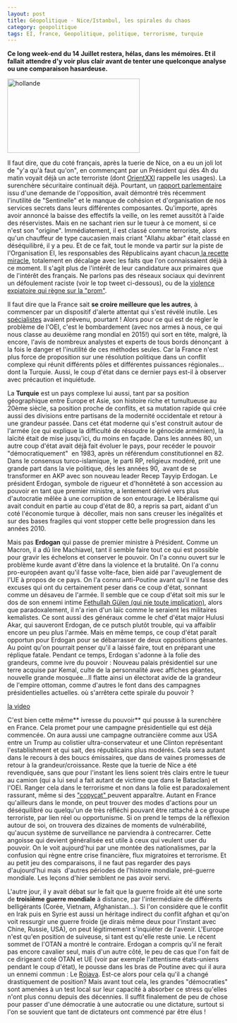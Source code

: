 ```yaml
---
layout: post
title: Géopolitique - Nice/Istanbul, les spirales du chaos
category: geopolitique
tags: EI, france, Geopolitique, politique, terrorisme, turquie
---
```

**Ce long week-end du 14 Juillet restera, hélas, dans les mémoires. Et il fallait attendre d'y voir plus clair avant de tenter une quelconque analyse ou une comparaison hasardeuse.**

<img class="wp-image-18647 size-medium" src="http://cheziceman.files.wordpress.com/2016/07/hollande.jpg?w=300" alt="hollande" width="300" height="168" />

Il faut dire, que du coté français, après la tuerie de Nice, on a eu un joli lot de "y'a qu'à faut qu'on", en commençant par un Président qui dès 4h du matin voyait déjà un acte terroriste (dont <a href="http://orientxxi.info/magazine/du-bon-usage-du-mot-terrorisme-et-de-quelques-autres-termes,0704">OrientXXI</a> rappelle les usages). La surenchère sécuritaire continuait déjà. Pourtant, un <a href="http://www.lepoint.fr/justice/attentats-renseignement-terrorisme-ce-qu-il-faut-retenir-du-rapport-de-la-commission-fenech-05-07-2016-2052013_2386.php">rapport parlementaire</a> issu d'une demande de l'opposition, avait démontré très récemment l'inutilité de "Sentinelle" et le manque de cohésion et d'organisation de nos services secrets dans leurs différentes composantes. Qu'importe, après avoir annoncé la baisse des effectifs la veille, on les remet aussitôt à l'aide des réservistes. Mais en ne sachant rien sur le tueur à ce moment, si ce n'est son "origine". Immédiatement, il est classé comme terroriste, alors qu'un chauffeur de type caucasien mais criant "Allahu akbar" était classé en déséquilibré, il y a peu. Et de ce fait, tout le monde va partir sur la piste de l'Organisation EI, les responsables des Républicains ayant chacun<a href="http://www.lemonde.fr/election-presidentielle-2017/article/2016/07/17/apres-l-attentat-de-nice-et-a-l-approche-de-la-primaire-sarkozy-et-juppe-jouent-la-surenchere_4970917_4854003.html"> la recette miracle</a>, totalement en décalage avec les faits que l'on connaissaient déjà à ce moment. Il s'agit plus de l'intérêt de leur candidature aux primaires que de l'intérêt des français. Ne parlons pas des réseaux sociaux qui devinrent un défoulement raciste (voir le top tweet ci-dessous), ou de la <a href="http://www.lemonde.fr/societe/article/2016/07/17/crachats-insultes-et-defouloir-sur-la-promenade-des-anglais-ou-le-tueur-a-ete-abattu_4970920_3224.html">violence expiatoire qui règne sur la "prom"</a>.

Il faut dire que la France sait **se croire meilleure que les autres**, à commencer par un dispositif d'alerte attentat qui s'est révélé inutile. Les <a href="http://www.liberation.fr/futurs/2016/06/09/appli-alerte-attentats-il-faut-que-la-france-respecte-les-standards-internationaux_1458385">spécialistes</a> avaient prévenu, pourtant ! Alors pour ce qui est de régler le problème de l'OEI, c'est le bombardement (avec nos armes à nous, ce qui nous classe au deuxième rang mondial en 2015!) qui sort en tête, malgré, là encore, l'avis de nombreux analystes et experts de tous bords dénonçant  à la fois le danger et l'inutilité de ces méthodes seules. Car la France n'est plus force de proposition sur une résolution politique dans un conflit complexe qui réunit différents pôles et différentes puissances régionales... dont la Turquie. Aussi, le coup d'état dans ce dernier pays est-il à observer avec précaution et inquiétude.

La **Turquie** est un pays complexe lui aussi, tant par sa position géographique entre Europe et Asie, son histoire riche et tumultueuse au 20ème siècle, sa position proche de conflits, et sa mutation rapide qui crée aussi des divisions entre partisans de la modernité occidentale et retour à une grandeur passée. Dans cet état moderne qui s'est construit autour de l'armée (ce qui explique la difficulté de résoudre le génocide arménien), la laïcité était de mise jusqu'ici, du moins en façade. Dans les années 80, un autre coup d'état avait déjà fait évoluer le pays, pour recéder le pouvoir "démocratiquement"  en 1983, après un référendum constitutionnel en 82. Dans le consensus turco-islamique, le parti RP, religieux modéré, prit une grande part dans la vie politique, dès les années 90,  avant de se transformer en AKP avec son nouveau leader Recep Tayyip Erdogan. Le président Erdogan, symbole de rigueur et d'honnêteté à son accession au pouvoir en tant que premier ministre, a lentement dérivé vers plus d'autocratie mêlée à une corruption de son entourage. Le libéralisme qui avait conduit en partie au coup d'état de 80, a repris sa part, aidant d'un coté l'économie turque à  décoller, mais non sans creuser les inégalités et sur des bases fragiles qui vont stopper cette belle progression dans les années 2010.

Mais pas **Erdogan** qui passe de premier ministre à Président. Comme un Macron, il a dû lire Machiavel, tant il semble faire tout ce qui est possible pour gravir les échelons et conserver le pouvoir. On l'a connu ouvert sur le problème kurde avant d'être dans la violence et la brutalité. On l'a connu pro-européen avant qu'il fasse volte-face, bien aidé par l'aveuglement de l'UE à propos de ce pays. On l'a connu anti-Poutine avant qu'il ne fasse des excuses qui ont du certainement peser dans ce coup d'état, sonnant comme un désaveu de l'armée. Il semble que ce coup d'état soit mis sur le dos de son ennemi intime <a href="http://www.lemonde.fr/international/article/2016/07/16/turquie-qui-est-fetullah-gulen-accuse-par-le-pouvoir-d-avoir-initie-le-coup-d-etat_4970450_3210.html">Fethullah Gülen (qui nie toute implication)</a>, alors que paradoxalement, il n'a rien d'un laïc comme le seraient les militaires kemalistes. Ce sont aussi des généraux comme le chef d'état major Hulusi Akar, qui sauveront Erdogan, de ce putsch plutôt trouble, qui va affaiblir encore un peu plus l'armée. Mais en même temps, ce coup d'état paraît opportun pour Erdogan pour se débarrasser de deux oppositions gênantes. Au point qu'on pourrait penser qu'il a laissé faire, tout en préparant une réplique fatale. Pendant ce temps, Erdogan s'adonne à la folie des grandeurs, comme ivre du pouvoir : Nouveau palais présidentiel sur une terre acquise par Kemal, culte de la personnalité avec affiches géantes, nouvelle grande mosquée...Il flatte ainsi un électorat avide de la grandeur de l'empire ottoman, comme d'autres le font dans des campagnes présidentielles actuelles. où s'arrêtera cette spirale du pouvoir ?

[la video](https://www.youtube.com/watch?v=9XJi9pdJelg)

C'est bien cette même** ivresse du pouvoir** qui pousse à la surenchère en France. Cela promet pour une campagne présidentielle qui est déjà commencée. On aura aussi une campagne outrancière comme aux USA entre un Trump au colistier ultra-conservateur et une Clinton représentant l'establishment et qui sait, des républicains plus modérés. Cela sera autant dans le recours à des boucs émissaires, que dans de vaines promesses de retour à la grandeur/croissance. Reste que la tuerie de Nice a été revendiquée, sans que pour l'instant les liens soient très clairs entre le tueur au camion (qui a lui seul a fait autant de victime que dans le Bataclan) et l'OEI. Ranger cela dans le terrorisme et non dans la folie est paradoxalement rassurant, même si des <a href="https://fr.wikipedia.org/wiki/Copycat">"copycat" </a>peuvent apparaître. Autant en France qu'ailleurs dans le monde, on peut trouver des modes d'actions pour un déséquilibré ou quelqu'un de très réfléchi pouvant être rattaché à ce groupe terroriste, par lien réel ou opportunisme. Si on prend le temps de la réflexion autour de soi, on trouvera des dizaines de moments de vulnérabilité, qu'aucun système de surveillance ne parviendra à contrecarrer. Cette angoisse qui devient généralisée est utile à ceux qui veulent user du pouvoir. On le voit aujourd'hui par une montée des nationalismes, par la confusion qui règne entre crise financière, flux migratoires et terrorisme. Et au petit jeu des comparaisons, il ne faut pas regarder des pays d'aujourd'hui mais  d'autres périodes de l'histoire mondiale, pré-guerre mondiale. Les leçons d'hier semblent ne pas avoir servi.

L'autre jour, il y avait débat sur le fait que la guerre froide ait été une sorte de **troisième guerre mondiale** à distance, par l'intermédiaire de différents belligérants (Corée, Vietnam, Afghanistan...). Si l'on considère que le conflit en Irak puis en Syrie est aussi un héritage indirect du conflit afghan et qu'on voit ressurgir une guerre froide (je dirais même deux pour l'instant avec Chine, Russie, USA), on peut légitimement s'inquiéter de l'avenir. L'Europe n'est qu'en position de suiveuse, si tant est qu'elle reste unie. Le récent sommet de l'OTAN a montré le contraire. Erdogan a compris qu'il ne ferait pas encore cavalier seul, mais d'un autre côté, le peu de cas que l'on fait de ce dirigeant coté OTAN et UE (voir par exemple l'attentisme états-uniens pendant le coup d'état), le pousse dans les bras de Poutine avec qui il aura un ennemi commun : Le <a href="https://fr.wikipedia.org/wiki/Kurdistan_syrien">Rojava</a>. Est-ce alors pour cela qu'il a changé drastiquement de position? Mais avant tout cela, les grandes "démocraties" sont amenées à un test local sur leur capacité à absorber ce stress qu'elles n'ont plus connu depuis des décennies. Il suffit finalement de peu de chose pour passer d'une démocratie à une autocratie ou une dictature, surtout si l'on se souvient que tant de dictateurs ont commencé par être élus !

